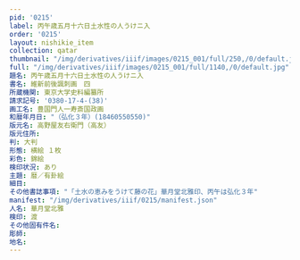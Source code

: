 ```yaml
---
pid: '0215'
label: 丙午歳五月十六日土水性の人うけニ入
order: '0215'
layout: nishikie_item
collection: qatar
thumbnail: "/img/derivatives/iiif/images/0215_001/full/250,/0/default.jpg"
full: "/img/derivatives/iiif/images/0215_001/full/1140,/0/default.jpg"
題名: 丙午歳五月十六日土水性の人うけニ入
書名: 維新前後諷刺画　四
所蔵機関: 東京大学史料編纂所
請求記号: '0380-17-4-(38)'
画工名: 豊国門人一寿斎国政画
和暦年月日: "（弘化３年）(18460550550)"
版元名: 高野屋友右衛門（高友）
版元住所: 
判: 大判
形態: 横絵 １枚
彩色: 錦絵
検印状況: あり
主題: 暦／有卦絵
細目: 
その他書誌事項: "「土水の恵みをうけて藤の花」華月堂北雅印、丙午は弘化３年"
manifest: "/img/derivatives/iiif/0215/manifest.json"
人名: 華月堂北雅
検印: 渡
その他固有件名: 
彫師: 
地名: 
---
```

